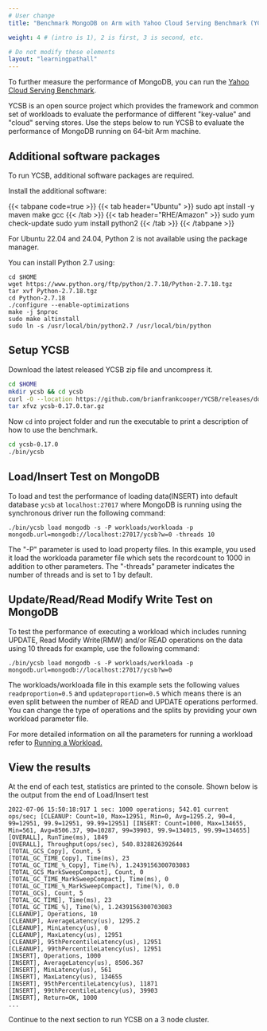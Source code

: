 ```yaml
---
# User change
title: "Benchmark MongoDB on Arm with Yahoo Cloud Serving Benchmark (YCSB)"

weight: 4 # (intro is 1), 2 is first, 3 is second, etc.

# Do not modify these elements
layout: "learningpathall"
---
```


To further measure the performance of MongoDB, you can run the [Yahoo Cloud Serving Benchmark](http://github.com/brianfrankcooper/YCSB).

YCSB is an open source project which provides the framework and common set of workloads to evaluate the performance of different "key-value" and "cloud" serving stores. Use the steps below to run YCSB to evaluate the performance of MongoDB running on 64-bit Arm machine.

## Additional software packages

To run YCSB, additional software packages are required.

Install the additional software:

{{< tabpane code=true >}}
  {{< tab header="Ubuntu" >}}
sudo apt install -y maven make gcc
  {{< /tab >}}
  {{< tab header="RHE/Amazon" >}}
sudo yum check-update
sudo yum install python2
  {{< /tab >}}
{{< /tabpane >}}

For Ubuntu 22.04 and 24.04, Python 2 is not available using the package manager. 

You can install Python 2.7 using:

```console
cd $HOME
wget https://www.python.org/ftp/python/2.7.18/Python-2.7.18.tgz
tar xvf Python-2.7.18.tgz
cd Python-2.7.18
./configure --enable-optimizations
make -j $nproc
sudo make altinstall
sudo ln -s /usr/local/bin/python2.7 /usr/local/bin/python
```

## Setup YCSB

Download the latest released YCSB zip file and uncompress it.

```bash
cd $HOME
mkdir ycsb && cd ycsb
curl -O --location https://github.com/brianfrankcooper/YCSB/releases/download/0.17.0/ycsb-0.17.0.tar.gz
tar xfvz ycsb-0.17.0.tar.gz

```
Now `cd` into project folder and run the executable to print a description of how to use the benchmark.

```bash
cd ycsb-0.17.0
./bin/ycsb
```

## Load/Insert Test on MongoDB

To load and test the performance of loading data(INSERT) into default database `ycsb` at `localhost:27017` where MongoDB is running using the synchronous driver run the following command:

```console
./bin/ycsb load mongodb -s -P workloads/workloada -p mongodb.url=mongodb://localhost:27017/ycsb?w=0 -threads 10
```
The "-P" parameter is used to load property files. In this example, you used it load the workloada parameter file which sets the recordcount to 1000 in addition to other parameters. The "-threads" parameter indicates the number of threads and is set to 1 by default.

## Update/Read/Read Modify Write Test on MongoDB

To test the performance of executing a workload which includes running UPDATE, Read Modify Write(RMW) and/or READ operations on the data using 10 threads for example, use the following command:

```console
./bin/ycsb load mongodb -s -P workloads/workloada -p mongodb.url=mongodb://localhost:27017/ycsb?w=0
```

The workloads/workloada file in this example sets the following values `readproportion=0.5` and  `updateproportion=0.5` which means there is an even split between the number of READ and UPDATE operations performed. You can change the type of operations and the splits by providing your own workload parameter file.

For more detailed information on all the parameters for running a workload refer to [Running a Workload.](https://github.com/brianfrankcooper/YCSB/wiki/Running-a-Workload)

## View the results

At the end of each test, statistics are printed to the console. Shown below is the output from the end of Load/Insert test

```output
2022-07-06 15:50:18:917 1 sec: 1000 operations; 542.01 current ops/sec; [CLEANUP: Count=10, Max=12951, Min=0, Avg=1295.2, 90=4, 99=12951, 99.9=12951, 99.99=12951] [INSERT: Count=1000, Max=134655, Min=561, Avg=8506.37, 90=10287, 99=39903, 99.9=134015, 99.99=134655]
[OVERALL], RunTime(ms), 1849
[OVERALL], Throughput(ops/sec), 540.8328826392644
[TOTAL_GCS_Copy], Count, 5
[TOTAL_GC_TIME_Copy], Time(ms), 23
[TOTAL_GC_TIME_%_Copy], Time(%), 1.2439156300703083
[TOTAL_GCS_MarkSweepCompact], Count, 0
[TOTAL_GC_TIME_MarkSweepCompact], Time(ms), 0
[TOTAL_GC_TIME_%_MarkSweepCompact], Time(%), 0.0
[TOTAL_GCs], Count, 5
[TOTAL_GC_TIME], Time(ms), 23
[TOTAL_GC_TIME_%], Time(%), 1.2439156300703083
[CLEANUP], Operations, 10
[CLEANUP], AverageLatency(us), 1295.2
[CLEANUP], MinLatency(us), 0
[CLEANUP], MaxLatency(us), 12951
[CLEANUP], 95thPercentileLatency(us), 12951
[CLEANUP], 99thPercentileLatency(us), 12951
[INSERT], Operations, 1000
[INSERT], AverageLatency(us), 8506.367
[INSERT], MinLatency(us), 561
[INSERT], MaxLatency(us), 134655
[INSERT], 95thPercentileLatency(us), 11871
[INSERT], 99thPercentileLatency(us), 39903
[INSERT], Return=OK, 1000
...
```

Continue to the next section to run YCSB on a 3 node cluster. 

